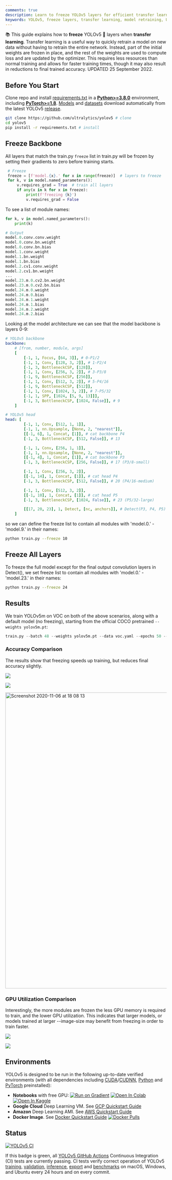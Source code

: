 ```yaml
---
comments: true
description: Learn to freeze YOLOv5 layers for efficient transfer learning. Optimize your model retraining with less resources and faster training times.
keywords: YOLOv5, freeze layers, transfer learning, model retraining, Ultralytics
---
```


📚 This guide explains how to **freeze** YOLOv5 🚀 layers when **transfer learning**. Transfer learning is a useful way to quickly retrain a model on new data without having to retrain the entire network. Instead, part of the initial weights are frozen in place, and the rest of the weights are used to compute loss and are updated by the optimizer. This requires less resources than normal training and allows for faster training times, though it may also result in reductions to final trained accuracy. UPDATED 25 September 2022.

## Before You Start

Clone repo and install [requirements.txt](https://github.com/ultralytics/yolov5/blob/master/requirements.txt) in a [**Python>=3.8.0**](https://www.python.org/) environment, including [**PyTorch>=1.8**](https://pytorch.org/get-started/locally/). [Models](https://github.com/ultralytics/yolov5/tree/master/models) and [datasets](https://github.com/ultralytics/yolov5/tree/master/data) download automatically from the latest YOLOv5 [release](https://github.com/ultralytics/yolov5/releases).

```bash
git clone https://github.com/ultralytics/yolov5 # clone
cd yolov5
pip install -r requirements.txt # install
```

## Freeze Backbone

All layers that match the train.py `freeze` list in train.py will be frozen by setting their gradients to zero before training starts.

```python
 # Freeze
 freeze = [f'model.{x}.' for x in range(freeze)]  # layers to freeze
 for k, v in model.named_parameters():
     v.requires_grad = True  # train all layers
     if any(x in k for x in freeze):
         print(f'freezing {k}')
         v.requires_grad = False
```

To see a list of module names:

```python
for k, v in model.named_parameters():
    print(k)

# Output
model.0.conv.conv.weight
model.0.conv.bn.weight
model.0.conv.bn.bias
model.1.conv.weight
model.1.bn.weight
model.1.bn.bias
model.2.cv1.conv.weight
model.2.cv1.bn.weight
...
model.23.m.0.cv2.bn.weight
model.23.m.0.cv2.bn.bias
model.24.m.0.weight
model.24.m.0.bias
model.24.m.1.weight
model.24.m.1.bias
model.24.m.2.weight
model.24.m.2.bias
```

Looking at the model architecture we can see that the model backbone is layers 0-9:

```yaml
# YOLOv5 backbone
backbone:
    # [from, number, module, args]
    [
        [-1, 1, Focus, [64, 3]], # 0-P1/2
        [-1, 1, Conv, [128, 3, 2]], # 1-P2/4
        [-1, 3, BottleneckCSP, [128]],
        [-1, 1, Conv, [256, 3, 2]], # 3-P3/8
        [-1, 9, BottleneckCSP, [256]],
        [-1, 1, Conv, [512, 3, 2]], # 5-P4/16
        [-1, 9, BottleneckCSP, [512]],
        [-1, 1, Conv, [1024, 3, 2]], # 7-P5/32
        [-1, 1, SPP, [1024, [5, 9, 13]]],
        [-1, 3, BottleneckCSP, [1024, False]], # 9
    ]

# YOLOv5 head
head: [
        [-1, 1, Conv, [512, 1, 1]],
        [-1, 1, nn.Upsample, [None, 2, "nearest"]],
        [[-1, 6], 1, Concat, [1]], # cat backbone P4
        [-1, 3, BottleneckCSP, [512, False]], # 13

        [-1, 1, Conv, [256, 1, 1]],
        [-1, 1, nn.Upsample, [None, 2, "nearest"]],
        [[-1, 4], 1, Concat, [1]], # cat backbone P3
        [-1, 3, BottleneckCSP, [256, False]], # 17 (P3/8-small)

        [-1, 1, Conv, [256, 3, 2]],
        [[-1, 14], 1, Concat, [1]], # cat head P4
        [-1, 3, BottleneckCSP, [512, False]], # 20 (P4/16-medium)

        [-1, 1, Conv, [512, 3, 2]],
        [[-1, 10], 1, Concat, [1]], # cat head P5
        [-1, 3, BottleneckCSP, [1024, False]], # 23 (P5/32-large)

        [[17, 20, 23], 1, Detect, [nc, anchors]], # Detect(P3, P4, P5)
    ]
```

so we can define the freeze list to contain all modules with 'model.0.' - 'model.9.' in their names:

```bash
python train.py --freeze 10
```

## Freeze All Layers

To freeze the full model except for the final output convolution layers in Detect(), we set freeze list to contain all modules with 'model.0.' - 'model.23.' in their names:

```bash
python train.py --freeze 24
```

## Results

We train YOLOv5m on VOC on both of the above scenarios, along with a default model (no freezing), starting from the official COCO pretrained `--weights yolov5m.pt`:

```python
train.py --batch 48 --weights yolov5m.pt --data voc.yaml --epochs 50 --cache --img 512 --hyp hyp.finetune.yaml
```

### Accuracy Comparison

The results show that freezing speeds up training, but reduces final accuracy slightly.

![](https://user-images.githubusercontent.com/26833433/98394454-11579f80-205b-11eb-8e57-d8318e1cc2f8.png)

![](https://user-images.githubusercontent.com/26833433/98394459-13216300-205b-11eb-871b-49e20691a423.png)

<img width="922" alt="Screenshot 2020-11-06 at 18 08 13" src="https://user-images.githubusercontent.com/26833433/98394485-22081580-205b-11eb-9e37-1f9869fe91d8.png">

### GPU Utilization Comparison

Interestingly, the more modules are frozen the less GPU memory is required to train, and the lower GPU utilization. This indicates that larger models, or models trained at larger --image-size may benefit from freezing in order to train faster.

![](https://user-images.githubusercontent.com/26833433/98394920-c2f6d080-205b-11eb-9611-fd68522b4e0e.png)

![](https://user-images.githubusercontent.com/26833433/98394918-bf634980-205b-11eb-948d-311036ef9325.png)

## Environments

YOLOv5 is designed to be run in the following up-to-date verified environments (with all dependencies including [CUDA](https://developer.nvidia.com/cuda)/[CUDNN](https://developer.nvidia.com/cudnn), [Python](https://www.python.org/) and [PyTorch](https://pytorch.org/) preinstalled):

- **Notebooks** with free GPU: <a href="https://bit.ly/yolov5-paperspace-notebook"><img src="https://assets.paperspace.io/img/gradient-badge.svg" alt="Run on Gradient"></a> <a href="https://colab.research.google.com/github/ultralytics/yolov5/blob/master/tutorial.ipynb"><img src="https://colab.research.google.com/assets/colab-badge.svg" alt="Open In Colab"></a> <a href="https://www.kaggle.com/ultralytics/yolov5"><img src="https://kaggle.com/static/images/open-in-kaggle.svg" alt="Open In Kaggle"></a>
- **Google Cloud** Deep Learning VM. See [GCP Quickstart Guide](https://docs.ultralytics.com/yolov5/environments/google_cloud_quickstart_tutorial/)
- **Amazon** Deep Learning AMI. See [AWS Quickstart Guide](https://docs.ultralytics.com/yolov5/environments/aws_quickstart_tutorial/)
- **Docker Image**. See [Docker Quickstart Guide](https://docs.ultralytics.com/yolov5/environments/docker_image_quickstart_tutorial/) <a href="https://hub.docker.com/r/ultralytics/yolov5"><img src="https://img.shields.io/docker/pulls/ultralytics/yolov5?logo=docker" alt="Docker Pulls"></a>

## Status

<a href="https://github.com/ultralytics/yolov5/actions/workflows/ci-testing.yml"><img src="https://github.com/ultralytics/yolov5/actions/workflows/ci-testing.yml/badge.svg" alt="YOLOv5 CI"></a>

If this badge is green, all [YOLOv5 GitHub Actions](https://github.com/ultralytics/yolov5/actions) Continuous Integration (CI) tests are currently passing. CI tests verify correct operation of YOLOv5 [training](https://github.com/ultralytics/yolov5/blob/master/train.py), [validation](https://github.com/ultralytics/yolov5/blob/master/val.py), [inference](https://github.com/ultralytics/yolov5/blob/master/detect.py), [export](https://github.com/ultralytics/yolov5/blob/master/export.py) and [benchmarks](https://github.com/ultralytics/yolov5/blob/master/benchmarks.py) on macOS, Windows, and Ubuntu every 24 hours and on every commit.
